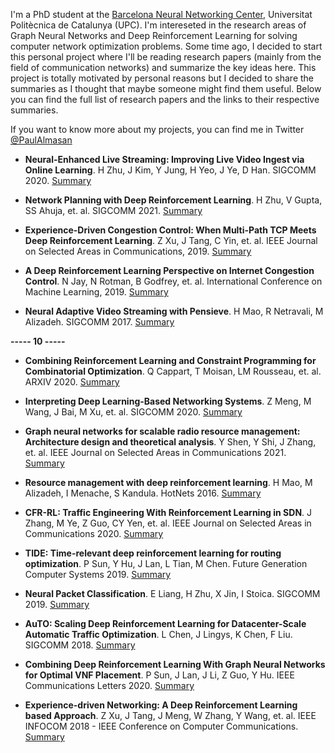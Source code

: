 I'm a PhD student at the <a href="https://bnn.upc.edu/" target="_blank" rel="noopener noreferrer">Barcelona Neural Networking Center</a>, Universitat Politècnica de Catalunya (UPC). I'm intereseted in the research areas of Graph Neural Networks and Deep Reinforcement Learning for solving computer network optimization problems. Some time ago, I decided to start this personal project where I'll be reading research papers (mainly from the field of communication networks) and summarize the key ideas here. This project is totally motivated by personal reasons but I decided to share the summaries as I thought that maybe someone might find them useful. Below you can find the full list of research papers and the links to their respective summaries.  

If you want to know more about my projects, you can find me in Twitter <a href="https://twitter.com/PaulAlmasan" target="_blank" rel="noopener noreferrer">@PaulAlmasan</a>

* **Neural-Enhanced Live Streaming: Improving Live Video Ingest via Online Learning**. H Zhu, J Kim, Y Jung, H Yeo, J Ye, D Han. SIGCOMM 2020. [Summary](https://paulalmasan.github.io/Papers-in-short/2020/#neural-enhanced-live-streaming-improving-live-video-ingest-via-online-learning)

* **Network Planning with Deep Reinforcement Learning**. H Zhu, V Gupta, SS Ahuja, et. al. SIGCOMM 2021. [Summary](https://paulalmasan.github.io/Papers-in-short/2021/#network-planning-with-deep-reinforcement-learning)

* **Experience-Driven Congestion Control: When Multi-Path TCP Meets Deep Reinforcement Learning**. Z Xu, J Tang, C Yin, et. al. IEEE Journal on Selected Areas in Communications, 2019. [Summary](https://paulalmasan.github.io/Papers-in-short/2019/#experience-driven-congestion-control-when-multi-path-tcp-meets-deep-reinforcement-learning)

* **A Deep Reinforcement Learning Perspective on Internet Congestion Control**. N Jay, N Rotman, B Godfrey, et. al. International Conference on Machine Learning, 2019. [Summary](https://paulalmasan.github.io/Papers-in-short/2019/#a-deep-reinforcement-learning-perspective-on-internet-congestion-control)

* **Neural Adaptive Video Streaming with Pensieve**. H Mao, R Netravali, M Alizadeh. SIGCOMM 2017. [Summary](https://paulalmasan.github.io/Papers-in-short/2017/#neural-adaptive-video-streaming-with-pensieve)

**----- 10 -----**

* **Combining Reinforcement Learning and Constraint Programming for Combinatorial Optimization**. Q Cappart, T Moisan, LM Rousseau, et. al. ARXIV 2020. [Summary](https://paulalmasan.github.io/Papers-in-short/2020/#combining-reinforcement-learning-and-constraint-programming-for-combinatorial-optimization)

* **Interpreting Deep Learning-Based Networking Systems**. Z Meng, M Wang, J Bai, M Xu, et. al. SIGCOMM 2020. [Summary](https://paulalmasan.github.io/Papers-in-short/2020/#interpreting-deep-learning-based-networking-systems)

* **Graph neural networks for scalable radio resource management: Architecture design and theoretical analysis**. Y Shen, Y Shi, J Zhang, et. al. IEEE Journal on Selected Areas in Communications 2021. [Summary](https://paulalmasan.github.io/Papers-in-short/2021/#graph-neural-networks-for-scalable-radio-resource-management-architecture-design-and-theoretical-analysis)

* **Resource management with deep reinforcement learning**. H Mao, M Alizadeh, I Menache, S Kandula. HotNets 2016. [Summary](https://paulalmasan.github.io/Papers-in-short/2016/#resource-management-with-deep-reinforcement-learning)

* **CFR-RL: Traffic Engineering With Reinforcement Learning in SDN**. J Zhang, M Ye, Z Guo, CY Yen, et. al. IEEE Journal on Selected Areas in Communications 2020. [Summary](https://paulalmasan.github.io/Papers-in-short/2020/#cfr-rl-traffic-engineering-with-reinforcement-learning-in-sdn)

* **TIDE: Time-relevant deep reinforcement learning for routing optimization**. P Sun, Y Hu, J Lan, L Tian, M Chen. Future Generation Computer Systems 2019. [Summary](https://paulalmasan.github.io/Papers-in-short/2019/#tide-time-relevant-deep-reinforcement-learning-for-routing-optimization)

* **Neural Packet Classification**. E Liang, H Zhu, X Jin, I Stoica. SIGCOMM 2019. [Summary](https://paulalmasan.github.io/Papers-in-short/2019/#neural-packet-classification)

* **AuTO: Scaling Deep Reinforcement Learning for Datacenter-Scale Automatic Traffic Optimization**. L Chen, J Lingys, K Chen, F Liu. SIGCOMM 2018. [Summary](https://paulalmasan.github.io/Papers-in-short/2018/#auto-scaling-deep-reinforcement-learning-for-datacenter-scale-automatic-traffic-optimization)

* **Combining Deep Reinforcement Learning With Graph Neural Networks for Optimal VNF Placement**. P Sun, J Lan, J Li, Z Guo, Y Hu. IEEE Communications Letters 2020. [Summary](https://paulalmasan.github.io/Papers-in-short/2020/#combining-deep-reinforcement-learning-with-graph-neural-networks-for-optimal-vnf-placement)

* **Experience-driven Networking: A Deep Reinforcement Learning based Approach**. Z Xu, J Tang, J Meng, W Zhang, Y Wang, et. al. IEEE INFOCOM 2018 - IEEE Conference on Computer Communications. [Summary](https://paulalmasan.github.io/Papers-in-short/2018/#experience-driven-networking-a-deep-reinforcement-learning-based-approach)  